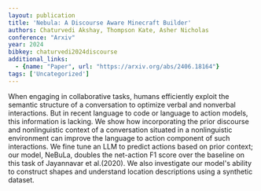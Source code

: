 ```yaml
---
layout: publication
title: 'Nebula: A Discourse Aware Minecraft Builder'
authors: Chaturvedi Akshay, Thompson Kate, Asher Nicholas
conference: "Arxiv"
year: 2024
bibkey: chaturvedi2024discourse
additional_links:
  - {name: "Paper", url: "https://arxiv.org/abs/2406.18164"}
tags: ['Uncategorized']
---
```

When engaging in collaborative tasks, humans efficiently exploit the semantic structure of a conversation to optimize verbal and nonverbal interactions. But in recent language to code or language to action models, this information is lacking. We show how incorporating the prior discourse and nonlinguistic context of a conversation situated in a nonlinguistic environment can improve the language to action component of such interactions. We fine tune an LLM to predict actions based on prior context; our model, NeBuLa, doubles the net-action F1 score over the baseline on this task of Jayannavar et al.(2020). We also investigate our model's ability to construct shapes and understand location descriptions using a synthetic dataset.
